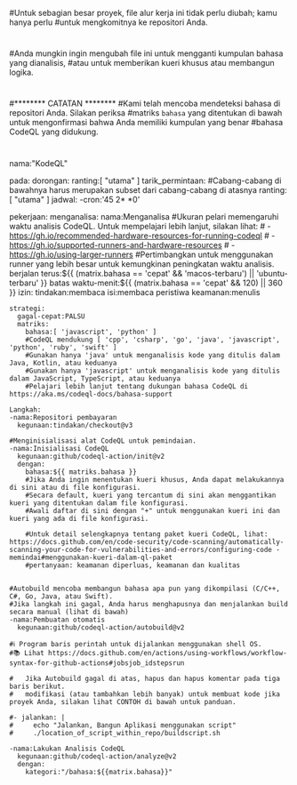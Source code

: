 #Untuk sebagian besar proyek, file alur kerja ini tidak perlu diubah; kamu hanya perlu
#untuk mengkomitnya ke repositori Anda.
#
#Anda mungkin ingin mengubah file ini untuk mengganti kumpulan bahasa yang dianalisis,
#atau untuk memberikan kueri khusus atau membangun logika.
#
#******** CATATAN ********
#Kami telah mencoba mendeteksi bahasa di repositori Anda. Silakan periksa
#matriks `bahasa` yang ditentukan di bawah untuk mengonfirmasi bahwa Anda memiliki kumpulan yang benar
#bahasa CodeQL yang didukung.
#
nama:"KodeQL"

pada:
  dorongan:
    ranting:[ "utama" ]
  tarik_permintaan:
    #Cabang-cabang di bawahnya harus merupakan subset dari cabang-cabang di atasnya
    ranting:[ "utama" ]
  jadwal:
    -cron:'45 2* *0'

pekerjaan:
  menganalisa:
    nama:Menganalisa
    #Ukuran pelari memengaruhi waktu analisis CodeQL. Untuk mempelajari lebih lanjut, silakan lihat:
    #   - https://gh.io/recommended-hardware-resources-for-running-codeql
    #   - https://gh.io/supported-runners-and-hardware-resources
    #   - https://gh.io/using-larger-runners
    #Pertimbangkan untuk menggunakan runner yang lebih besar untuk kemungkinan peningkatan waktu analisis.
    berjalan terus:${{ (matrix.bahasa == 'cepat' && 'macos-terbaru') || 'ubuntu-terbaru' }}
    batas waktu-menit:${{ (matrix.bahasa == 'cepat' && 120) || 360 }}
    izin:
      tindakan:membaca
      isi:membaca
      peristiwa keamanan:menulis

    strategi:
      gagal-cepat:PALSU
      matriks:
        bahasa:[ 'javascript', 'python' ]
        #CodeQL mendukung [ 'cpp', 'csharp', 'go', 'java', 'javascript', 'python', 'ruby', 'swift' ]
        #Gunakan hanya 'java' untuk menganalisis kode yang ditulis dalam Java, Kotlin, atau keduanya
        #Gunakan hanya 'javascript' untuk menganalisis kode yang ditulis dalam JavaScript, TypeScript, atau keduanya
        #Pelajari lebih lanjut tentang dukungan bahasa CodeQL di https://aka.ms/codeql-docs/bahasa-support

    Langkah:
    -nama:Repositori pembayaran
      kegunaan:tindakan/checkout@v3

    #Menginisialisasi alat CodeQL untuk pemindaian.
    -nama:Inisialisasi CodeQL
      kegunaan:github/codeql-action/init@v2
      dengan:
        bahasa:${{ matriks.bahasa }}
        #Jika Anda ingin menentukan kueri khusus, Anda dapat melakukannya di sini atau di file konfigurasi.
        #Secara default, kueri yang tercantum di sini akan menggantikan kueri yang ditentukan dalam file konfigurasi.
        #Awali daftar di sini dengan "+" untuk menggunakan kueri ini dan kueri yang ada di file konfigurasi.

        #Untuk detail selengkapnya tentang paket kueri CodeQL, lihat: https://docs.github.com/en/code-security/code-scanning/automatically-scanning-your-code-for-vulnerabilities-and-errors/configuring-code -memindai#menggunakan-kueri-dalam-ql-paket
        #pertanyaan: keamanan diperluas, keamanan dan kualitas


    #Autobuild mencoba membangun bahasa apa pun yang dikompilasi (C/C++, C#, Go, Java, atau Swift).
    #Jika langkah ini gagal, Anda harus menghapusnya dan menjalankan build secara manual (lihat di bawah)
    -nama:Pembuatan otomatis
      kegunaan:github/codeql-action/autobuild@v2

    #ℹ️ Program baris perintah untuk dijalankan menggunakan shell OS.
    #📚 Lihat https://docs.github.com/en/actions/using-workflows/workflow-syntax-for-github-actions#jobsjob_idstepsrun

    #   Jika Autobuild gagal di atas, hapus dan hapus komentar pada tiga baris berikut.
    #   modifikasi (atau tambahkan lebih banyak) untuk membuat kode jika proyek Anda, silakan lihat CONTOH di bawah untuk panduan.

    #- jalankan: |
    #     echo "Jalankan, Bangun Aplikasi menggunakan script"
    #     ./location_of_script_within_repo/buildscript.sh

    -nama:Lakukan Analisis CodeQL
      kegunaan:github/codeql-action/analyze@v2
      dengan:
        kategori:"/bahasa:${{matrix.bahasa}}"
